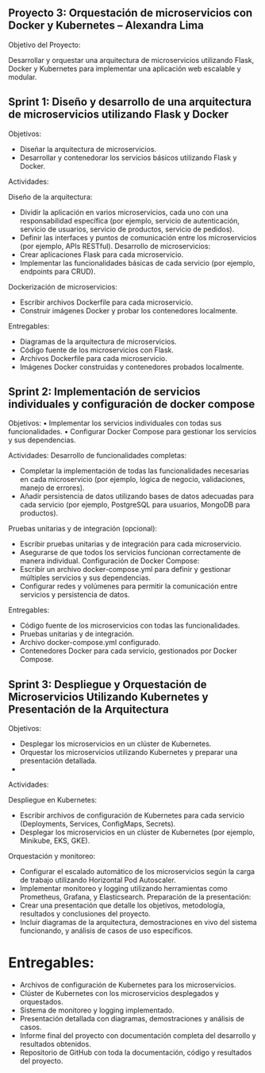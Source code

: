 ## Proyecto 3: Orquestación de microservicios con Docker y Kubernetes – Alexandra Lima 
Objetivo del Proyecto: 

Desarrollar y orquestar una arquitectura de microservicios utilizando Flask, Docker y Kubernetes 
para implementar una aplicación web escalable y modular. 

## Sprint 1: Diseño y desarrollo de una arquitectura de microservicios utilizando Flask y Docker 

Objetivos: 

- Diseñar la arquitectura de microservicios. 
- Desarrollar y contenedorar los servicios básicos utilizando Flask y Docker.
  
Actividades: 

Diseño de la arquitectura: 

- Dividir la aplicación en varios microservicios, cada uno con una responsabilidad específica 
(por ejemplo, servicio de autenticación, servicio de usuarios, servicio de productos, servicio 
de pedidos).
- Definir las interfaces y puntos de comunicación entre los microservicios (por ejemplo, APIs 
RESTful). 
Desarrollo de microservicios: 
- Crear aplicaciones Flask para cada microservicio. 
- Implementar las funcionalidades básicas de cada servicio (por ejemplo, endpoints para 
CRUD).

Dockerización de microservicios: 

- Escribir archivos Dockerfile para cada microservicio. 
- Construir imágenes Docker y probar los contenedores localmente.
  
Entregables: 
- Diagramas de la arquitectura de microservicios. 
- Código fuente de los microservicios con Flask. 
- Archivos Dockerfile para cada microservicio. 
- Imágenes Docker construidas y contenedores probados localmente. 

## Sprint 2: Implementación de servicios individuales y configuración de docker compose 
Objetivos: 
• Implementar los servicios individuales con todas sus funcionalidades. 
• Configurar Docker Compose para gestionar los servicios y sus dependencias. 

Actividades: 
Desarrollo de funcionalidades completas: 

- Completar la implementación de todas las funcionalidades necesarias en cada microservicio 
(por ejemplo, lógica de negocio, validaciones, manejo de errores). 
- Añadir persistencia de datos utilizando bases de datos adecuadas para cada servicio (por 
ejemplo, PostgreSQL para usuarios, MongoDB para productos).

Pruebas unitarias y de integración (opcional):

- Escribir pruebas unitarias y de integración para cada microservicio. 
- Asegurarse de que todos los servicios funcionan correctamente de manera individual. 
Configuración de Docker Compose: 
- Escribir un archivo docker-compose.yml para definir y gestionar múltiples servicios y sus 
dependencias. 
- Configurar redes y volúmenes para permitir la comunicación entre servicios y persistencia de 
datos.

Entregables: 

- Código fuente de los microservicios con todas las funcionalidades. 
- Pruebas unitarias y de integración. 
- Archivo docker-compose.yml configurado. 
- Contenedores Docker para cada servicio, gestionados por Docker Compose. 

## Sprint 3: Despliegue y Orquestación de Microservicios Utilizando Kubernetes y Presentación de la Arquitectura 
Objetivos: 

- Desplegar los microservicios en un clúster de Kubernetes. 
- Orquestar los microservicios utilizando Kubernetes y preparar una presentación detallada.
- 
Actividades:

Despliegue en Kubernetes: 

- Escribir archivos de configuración de Kubernetes para cada servicio (Deployments, Services, 
ConfigMaps, Secrets). 
- Desplegar los microservicios en un clúster de Kubernetes (por ejemplo, Minikube, EKS, GKE).
  
Orquestación y monitoreo: 
- Configurar el escalado automático de los microservicios según la carga de trabajo utilizando Horizontal Pod Autoscaler. 
- Implementar monitoreo y logging utilizando herramientas como Prometheus, Grafana, y  Elasticsearch. 
Preparación de la presentación: 
- Crear una presentación que detalle los objetivos, metodología, resultados y conclusiones del 
proyecto. 
- Incluir diagramas de la arquitectura, demostraciones en vivo del sistema funcionando, y 
análisis de casos de uso específicos.

# Entregables: 

- Archivos de configuración de Kubernetes para los microservicios. 
- Clúster de Kubernetes con los microservicios desplegados y orquestados. 
- Sistema de monitoreo y logging implementado. 
- Presentación detallada con diagramas, demostraciones y análisis de casos. 
- Informe final del proyecto con documentación completa del desarrollo y resultados 
obtenidos. 
- Repositorio de GitHub con toda la documentación, código y resultados del proyecto. 
